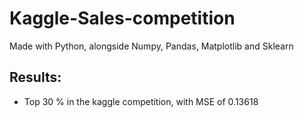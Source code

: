 # Kaggle-Sales-competition
Made with Python, alongside Numpy, Pandas, Matplotlib and Sklearn

## Results:
* Top 30 % in the kaggle competition, with MSE of 0.13618

